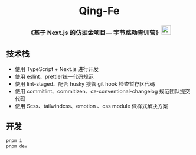 <p ><h1 align="center"> Qing-Fe </h1></p>

<p>
<h3 height="200px" align="center">《基于 Next.js 的仿掘金项目— 字节跳动青训营》<img src="https://cdn.jsdelivr.net/gh/MaleWeb/picture/images/techblog/hi.gif" width="25"></h3>
</p>

## 技术栈
- 使用 TypeScript + Next.js 进行开发 
- 使用 eslint、prettier统一代码规范 
- 使用 lint-staged、配合 husky 接管 git hook 检查暂存区代码
- 使用 commitlint、commitizen、cz-conventional-changelog 规范团队提交代码 
- 使用 Scss、tailwindcss、emotion 、css module 做样式解决方案



## 开发

```bash
pnpm i
pnpm dev
```



